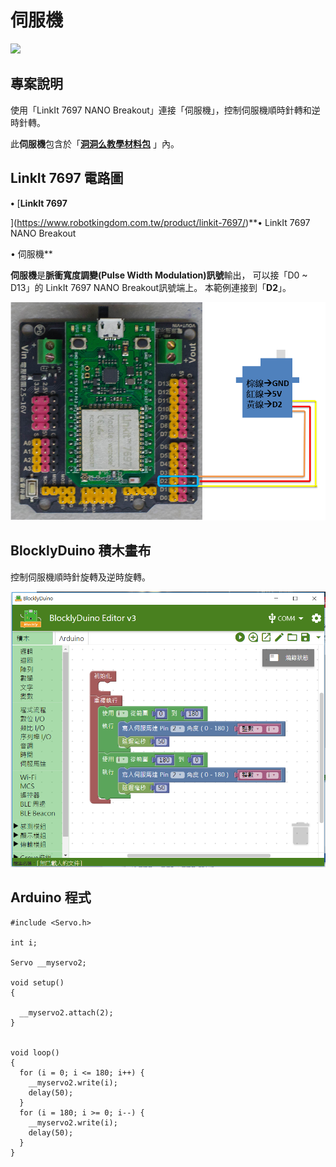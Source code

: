 # 伺服機

![](../.gitbook/assets/linkit7697_servo_00.png)

## 專案說明

使用「LinkIt 7697 NANO Breakout」連接「伺服機」，控制伺服機順時針轉和逆時針轉。
  
此**伺服機**包含於「[**洞洞么教學材料包**](https://www.robotkingdom.com.tw/product/rk-education-kit-001/) 」內。

## LinkIt 7697 電路圖

**•**	[**LinkIt 7697**
  
](https://www.robotkingdom.com.tw/product/linkit-7697/)**•	LinkIt 7697 NANO Breakout
  
•	伺服機**

**伺服機**是**脈衝寬度調變\(Pulse Width Modulation\)訊號**輸出， 可以接「D0 ~ D13」的 LinkIt 7697 NANO Breakout訊號端上。 本範例連接到「**D2**」。

![](../.gitbook/assets/linkit7697_servo_01.png)

## BlocklyDuino 積木畫布

控制伺服機順時針旋轉及逆時旋轉。

![](../.gitbook/assets/linkit7697_servo_02.png)

## Arduino 程式

```text
#include <Servo.h>

int i;

Servo __myservo2;

void setup()
{

  __myservo2.attach(2);
}


void loop()
{
  for (i = 0; i <= 180; i++) {
    __myservo2.write(i);
    delay(50);
  }
  for (i = 180; i >= 0; i--) {
    __myservo2.write(i);
    delay(50);
  }
}

```



